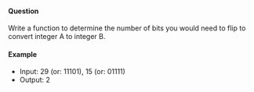 #### Question

Write a function to determine the number of bits you would need to flip to convert integer A to integer B.

#### Example

- Input: 29 (or: 11101), 15 (or: 01111)
- Output: 2
